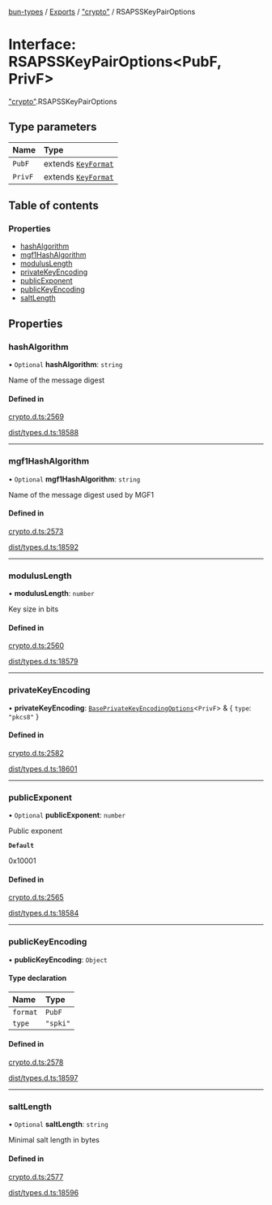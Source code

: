 [bun-types](../README.md) / [Exports](../modules.md) / ["crypto"](../modules/crypto_.md) / RSAPSSKeyPairOptions

# Interface: RSAPSSKeyPairOptions<PubF, PrivF\>

["crypto"](../modules/crypto_.md).RSAPSSKeyPairOptions

## Type parameters

| Name | Type |
| :------ | :------ |
| `PubF` | extends [`KeyFormat`](../modules/crypto_.md#keyformat) |
| `PrivF` | extends [`KeyFormat`](../modules/crypto_.md#keyformat) |

## Table of contents

### Properties

- [hashAlgorithm](crypto_.RSAPSSKeyPairOptions.md#hashalgorithm)
- [mgf1HashAlgorithm](crypto_.RSAPSSKeyPairOptions.md#mgf1hashalgorithm)
- [modulusLength](crypto_.RSAPSSKeyPairOptions.md#moduluslength)
- [privateKeyEncoding](crypto_.RSAPSSKeyPairOptions.md#privatekeyencoding)
- [publicExponent](crypto_.RSAPSSKeyPairOptions.md#publicexponent)
- [publicKeyEncoding](crypto_.RSAPSSKeyPairOptions.md#publickeyencoding)
- [saltLength](crypto_.RSAPSSKeyPairOptions.md#saltlength)

## Properties

### hashAlgorithm

• `Optional` **hashAlgorithm**: `string`

Name of the message digest

#### Defined in

[crypto.d.ts:2569](https://github.com/valgaze/bun-types/blob/5e53f27/crypto.d.ts#L2569)

[dist/types.d.ts:18588](https://github.com/valgaze/bun-types/blob/5e53f27/dist/types.d.ts#L18588)

___

### mgf1HashAlgorithm

• `Optional` **mgf1HashAlgorithm**: `string`

Name of the message digest used by MGF1

#### Defined in

[crypto.d.ts:2573](https://github.com/valgaze/bun-types/blob/5e53f27/crypto.d.ts#L2573)

[dist/types.d.ts:18592](https://github.com/valgaze/bun-types/blob/5e53f27/dist/types.d.ts#L18592)

___

### modulusLength

• **modulusLength**: `number`

Key size in bits

#### Defined in

[crypto.d.ts:2560](https://github.com/valgaze/bun-types/blob/5e53f27/crypto.d.ts#L2560)

[dist/types.d.ts:18579](https://github.com/valgaze/bun-types/blob/5e53f27/dist/types.d.ts#L18579)

___

### privateKeyEncoding

• **privateKeyEncoding**: [`BasePrivateKeyEncodingOptions`](crypto_.BasePrivateKeyEncodingOptions.md)<`PrivF`\> & { `type`: ``"pkcs8"``  }

#### Defined in

[crypto.d.ts:2582](https://github.com/valgaze/bun-types/blob/5e53f27/crypto.d.ts#L2582)

[dist/types.d.ts:18601](https://github.com/valgaze/bun-types/blob/5e53f27/dist/types.d.ts#L18601)

___

### publicExponent

• `Optional` **publicExponent**: `number`

Public exponent

**`Default`**

0x10001

#### Defined in

[crypto.d.ts:2565](https://github.com/valgaze/bun-types/blob/5e53f27/crypto.d.ts#L2565)

[dist/types.d.ts:18584](https://github.com/valgaze/bun-types/blob/5e53f27/dist/types.d.ts#L18584)

___

### publicKeyEncoding

• **publicKeyEncoding**: `Object`

#### Type declaration

| Name | Type |
| :------ | :------ |
| `format` | `PubF` |
| `type` | ``"spki"`` |

#### Defined in

[crypto.d.ts:2578](https://github.com/valgaze/bun-types/blob/5e53f27/crypto.d.ts#L2578)

[dist/types.d.ts:18597](https://github.com/valgaze/bun-types/blob/5e53f27/dist/types.d.ts#L18597)

___

### saltLength

• `Optional` **saltLength**: `string`

Minimal salt length in bytes

#### Defined in

[crypto.d.ts:2577](https://github.com/valgaze/bun-types/blob/5e53f27/crypto.d.ts#L2577)

[dist/types.d.ts:18596](https://github.com/valgaze/bun-types/blob/5e53f27/dist/types.d.ts#L18596)
